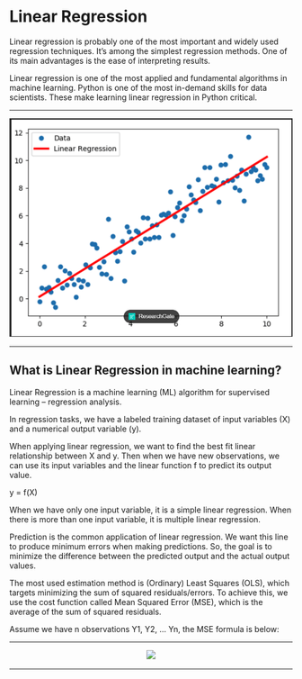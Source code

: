 # Linear Regression

Linear regression is probably one of the most important and widely used regression techniques. It’s among the simplest regression methods. One of its main advantages is the ease of interpreting results.

Linear regression is one of the most applied and fundamental algorithms in machine learning. Python is one of the most in-demand skills for data scientists. These make learning linear regression in Python critical.


---

<p align="center">
    <img src="Linear_Regression.png" width="700" hight ="800">
</p>

---
## What is Linear Regression in machine learning?
Linear Regression is a machine learning (ML) algorithm for supervised learning – regression analysis.

In regression tasks, we have a labeled training dataset of input variables (X) and a numerical output variable (y).

When applying linear regression, we want to find the best fit linear relationship between X and y. Then when we have new observations, we can use its input variables and the linear function f to predict its output value.

y = f(X)

When we have only one input variable, it is a simple linear regression. When there is more than one input variable, it is multiple linear regression.



Prediction is the common application of linear regression. We want this line to produce minimum errors when making predictions.
So, the goal is to minimize the difference between the predicted output and the actual output values.

The most used estimation method is (Ordinary) Least Squares (OLS), which targets minimizing the sum of squared residuals/errors. To achieve this, we use the cost function called Mean Squared Error (MSE), which is the average of the sum of squared residuals.

Assume we have n observations Y1, Y2, … Yn, the MSE formula is below:

---

<p align="center">
    <img src="Mean_Squared_Error" width="700" hight ="800">
</p>

---